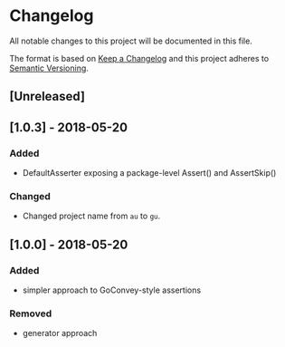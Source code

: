 # Changelog

All notable changes to this project will be documented in this file.

The format is based on [Keep a Changelog](http://keepachangelog.com/en/1.0.0/)
and this project adheres to [Semantic Versioning](http://semver.org/spec/v2.0.0.html).

## [Unreleased]

## [1.0.3] - 2018-05-20
### Added
- DefaultAsserter exposing a package-level Assert() and AssertSkip()
### Changed
- Changed project name from `au` to `gu`.

## [1.0.0] - 2018-05-20
### Added
- simpler approach to GoConvey-style assertions
### Removed
- generator approach
